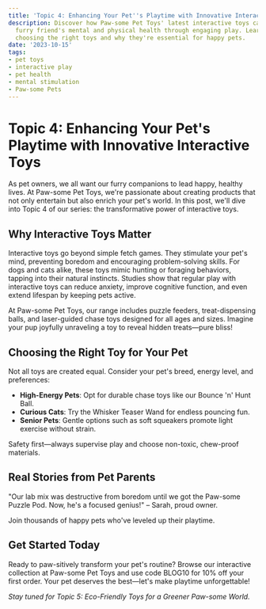 ```yaml
---
title: 'Topic 4: Enhancing Your Pet''s Playtime with Innovative Interactive Toys'
description: Discover how Paw-some Pet Toys' latest interactive toys can boost your
  furry friend's mental and physical health through engaging play. Learn tips for
  choosing the right toys and why they're essential for happy pets.
date: '2023-10-15'
tags:
- pet toys
- interactive play
- pet health
- mental stimulation
- Paw-some Pets
---
```


# Topic 4: Enhancing Your Pet's Playtime with Innovative Interactive Toys

As pet owners, we all want our furry companions to lead happy, healthy lives. At Paw-some Pet Toys, we're passionate about creating products that not only entertain but also enrich your pet's world. In this post, we'll dive into Topic 4 of our series: the transformative power of interactive toys.

## Why Interactive Toys Matter

Interactive toys go beyond simple fetch games. They stimulate your pet's mind, preventing boredom and encouraging problem-solving skills. For dogs and cats alike, these toys mimic hunting or foraging behaviors, tapping into their natural instincts. Studies show that regular play with interactive toys can reduce anxiety, improve cognitive function, and even extend lifespan by keeping pets active.

At Paw-some Pet Toys, our range includes puzzle feeders, treat-dispensing balls, and laser-guided chase toys designed for all ages and sizes. Imagine your pup joyfully unraveling a toy to reveal hidden treats—pure bliss!

## Choosing the Right Toy for Your Pet

Not all toys are created equal. Consider your pet's breed, energy level, and preferences:
- **High-Energy Pets**: Opt for durable chase toys like our Bounce 'n' Hunt Ball.
- **Curious Cats**: Try the Whisker Teaser Wand for endless pouncing fun.
- **Senior Pets**: Gentle options such as soft squeakers promote light exercise without strain.

Safety first—always supervise play and choose non-toxic, chew-proof materials.

## Real Stories from Pet Parents

"Our lab mix was destructive from boredom until we got the Paw-some Puzzle Pod. Now, he's a focused genius!" – Sarah, proud owner.

Join thousands of happy pets who've leveled up their playtime.

## Get Started Today

Ready to paw-sitively transform your pet's routine? Browse our interactive collection at Paw-some Pet Toys and use code BLOG10 for 10% off your first order. Your pet deserves the best—let's make playtime unforgettable!

*Stay tuned for Topic 5: Eco-Friendly Toys for a Greener Paw-some World.*
